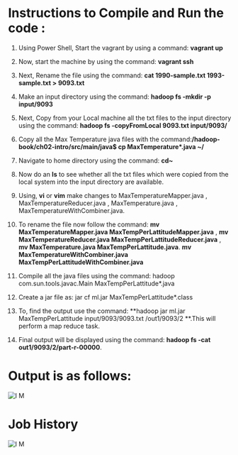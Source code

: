 # Instructions to Compile and Run the code :

1. Using Power Shell, Start the vagrant by using a command: **vagrant up**
2. Now, start the machine by using the command: **vagrant ssh**
3. Next, Rename the file using the command: **cat 1990-sample.txt 1993-sample.txt  > 9093.txt**
4. Make an input directory using the command: **hadoop fs -mkdir -p input/9093**
5. Next, Copy from your Local machine all the txt files to the input directory using the command: **hadoop fs -copyFromLocal 9093.txt input/9093/**
6. Copy all the Max Temperature java files with the command:**/hadoop-book/ch02-intro/src/main/java$ cp MaxTemperature*.java ~/**
7. Navigate to home directory using the command: **cd~**
8. Now do an **ls** to see whether all the txt files which were copied from the local system into the input directory are available. 
9. Using, **vi** or **vim** make changes to MaxTemperatureMapper.java , MaxTemperatureReducer.java , MaxTemperature.java , MaxTemperatureWithCombiner.java.
10. To rename the file now follow the command: **mv MaxTemperatureMapper.java MaxTempPerLattitudeMapper.java** ,
                                               **mv MaxTemperatureReducer.java MaxTempPerLattitudeReducer.java** ,
                                               **mv MaxTemperature.java MaxTempPerLattitude.java**.
                                               **mv MaxTemperatureWithCombiner.java MaxTempPerLattitudeWithCombiner.java**
                                               
                                               
11. Compile all the java files using the command: hadoop com.sun.tools.javac.Main MaxTempPerLattitude*.java
12. Create a jar file as: jar cf ml.jar MaxTempPerLattitude*.class
13. To, find the output use the command: **hadoop jar ml.jar MaxTempPerLattitude input/9093/9093.txt /out1/9093/2 **.This will perform a map reduce task. 
14. Final output will be displayed using the command: **hadoop fs -cat out1/9093/2/part-r-00000**.

# Output is as follows:
![I M](https://github.com/illinoistech-itm/imagotra/blob/master/ITMD-521/Week-05/item-four/item-4.1.JPG)

# Job History 
![I M](https://github.com/illinoistech-itm/imagotra/blob/master/ITMD-521/Week-05/item-four/jb.JPG)

